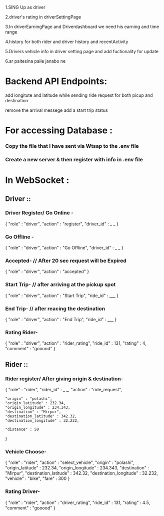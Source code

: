 1.SING Up as driver 

2.driver's rating in driverSettingPage

3.In driverEarningPage and Driverdashboard we need his earning and time range

4.history for both rider and driver history and recentActivity  

5.Drivers vehicle info in driver setting page and add fuctionality for update

6.ar paitesina paile janabo ne





# Backend API Endpoints:

add longitute and latitude while sending ride request for both picup and destination

remove the arrival messege add a start trip status 


# For accessing Database : 

### Copy the file that I have sent via Wtsap to the .env file
### Create a new server & then register with info in .env file


# In WebSocket : 

## Driver ::
### Driver Register/ Go Online - 
{
  "role" : "driver",
  "action" : "register",
  "driver_id" : _ _ 
}

### Go Offline - 
{
    "role" : "driver",
  "action" : "Go Offline",
  "driver_id" : _ _ 
}

### Accepted-    // After 20 sec request will be Expired
{
    "role" : "driver",
    "action" : "accepted"
}

### Start Trip- // after arriving at the pickup spot
{
    "role" : "driver",
    "action" : "Start Trip",
    "ride_id" : ___
}

### End Trip- // after reacing the destination
{
    "role" : "driver",
    "action" : "End Trip",
    "ride_id" : ___
}

### Rating Rider-
{
    "role" : "driver",
    "action" : "rider_rating",
    "ride_id" : 131,
    "rating" : 4,
    "comment" :  "gooood"
}



## Rider ::
### Rider register/ After giving origin & destination-
{
    "role" : "rider",
    "rider_id" : _ _,
    "action" : "ride_request",

    "origin" : "polashi",
    "origin_latitude" : 232.34,
    "origin_longitude" : 234.343,
    "destination" : "Mirpur",
    "destination_latitude" : 342.32,
    "destination_longitude" : 32.232,

    "distance" : 50
}

### Vehicle Choose- 
{
    "role" : "rider",
    "action" : "select_vehicle",
    "origin" : "polashi",
    "origin_latitude" : 232.34,
    "origin_longitude" : 234.343,
    "destination" : "Mirpur",
    "destination_latitude" : 342.32,
    "destination_longitude" : 32.232,
    "vehicle" : "bike",
    "fare" : 300
}

### Rating Driver-
{
    "role" : "rider",
    "action" : "driver_rating",
    "ride_id" : 131,
    "rating" : 4.5,
    "comment" :  "gooood"
}



